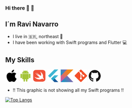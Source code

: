 ### Hi there 👋 :handshake:
## I´m Ravi Navarro
- I live in :brazil:, northeast :sunrise:
- I have been working with Swift programs and Flutter :computer:
## My Skills
<img src="https://raw.githubusercontent.com/devicons/devicon/master/icons/apple/apple-original.svg" alt="appleDeveloper" width="40" height="40" style="max-width:100%;"></img>
<img src="https://raw.githubusercontent.com/devicons/devicon/master/icons/android/android-original.svg" alt="androidDeveloper" width="40" height="40" style="max-width:100%;"></img>
<img src="https://raw.githubusercontent.com/devicons/devicon/master/icons/swift/swift-original.svg" alt="swift" width="40" height="40" style="max-width:100%;"></img>
<img src="https://raw.githubusercontent.com/devicons/devicon/master/icons/flutter/flutter-original.svg" alt="flutter" width="40" height="40" style="max-width:100%;"></img>
<img src="https://raw.githubusercontent.com/devicons/devicon/master/icons/kotlin/kotlin-original.svg" alt="kotlin" width="40" height="40" style="max-width:100%;"></img>
<img src="https://raw.githubusercontent.com/devicons/devicon/master/icons/git/git-original.svg" alt="git" width="40" height="40" style="max-width:100%;"></img>
<img src="https://raw.githubusercontent.com/devicons/devicon/master/icons/github/github-original.svg" alt="gitHub" width="40" height="40" style="max-width:100%;"></img>

- !! This graphic is not showing all my Swift programs !!

[![Top Langs](https://github-readme-stats.vercel.app/api/top-langs/?username=ravi2612&layout=compact&langs_count=7)](https://github.com/ravi2612/github-readme-stats)





<!--
**ravi2612/ravi2612** is a ✨ _special_ ✨ repository because its `README.md` (this file) appears on your GitHub profile.

Here are some ideas to get you started:

- 🔭 I’m currently working on ...
- 🌱 I’m currently learning ...
- 👯 I’m looking to collaborate on ...
- 🤔 I’m looking for help with ...
- 💬 Ask me about ...
- 📫 How to reach me: ...
- 😄 Pronouns: ...
- ⚡ Fun fact: ...
-->
